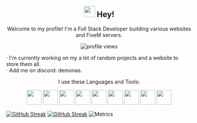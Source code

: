 
<h2 align="center"><img src = "https://raw.githubusercontent.com/MartinHeinz/MartinHeinz/master/wave.gif" width = 30px> Hey!</h2>

<p align="center">Welcome to my profile! I'm a Full Stack Developer building various websites and FiveM servers.<br></p>
<p align="center"> <img src="https://komarev.com/ghpvc/?username=d3monas&label=Profile%20views&color=0e75b6&style=flat" alt="profile views" /> </p>
 
 · I'm currently working on my a lot of random projects and a website to store them all.<br>
 · Add me on discord: demonas.<br>
 
<p align="center">I use these Languages and Tools: </p>
<p align="center"> 
<img src="https://cdn.jsdelivr.net/gh/devicons/devicon/icons/css3/css3-original.svg" width="40" height="40" />
<img src="https://cdn.jsdelivr.net/gh/devicons/devicon/icons/tailwindcss/tailwindcss-plain.svg" width="40" height="40" />
<img src="https://cdn.jsdelivr.net/gh/devicons/devicon/icons/nextjs/nextjs-original.svg" width="40" height="40" />
<img src="https://cdn.jsdelivr.net/gh/devicons/devicon/icons/react/react-original.svg" width="40" height="40" />
<img src="https://cdn.jsdelivr.net/gh/devicons/devicon/icons/javascript/javascript-original.svg" width="40" height="40" />
<img src="https://cdn.jsdelivr.net/gh/devicons/devicon/icons/html5/html5-original.svg" width="40" height="40" />
<img src="https://cdn.jsdelivr.net/gh/devicons/devicon/icons/npm/npm-original-wordmark.svg" width="40" height="40" /> 
<img src="https://cdn.jsdelivr.net/gh/devicons/devicon/icons/python/python-original.svg" width="40" height="40" />
<img src="https://cdn.jsdelivr.net/gh/devicons/devicon/icons/git/git-original.svg" width="40" height="40" />
          
<a href="https://git.io/streak-stats"><img src="https://streak-stats.demolab.com?user=d3monas&theme=dark" alt="GitHub Streak" /></a>
          [![GitHub Streak](http://github-readme-streak-stats.herokuapp.com?user=d3monas&theme=dark)](https://git.io/streak-stats)
![Metrics](https://metrics.lecoq.io/d3monas)
</p>




